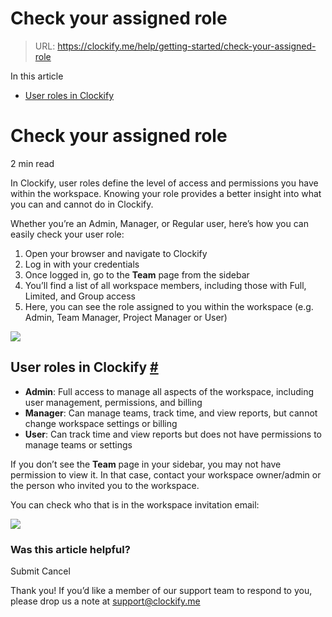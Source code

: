 # Check your assigned role

> URL: https://clockify.me/help/getting-started/check-your-assigned-role

In this article

* [User roles in Clockify](#user-roles-in-clockify)

# Check your assigned role

2 min read

In Clockify, user roles define the level of access and permissions you have within the workspace. Knowing your role provides a better insight into what you can and cannot do in Clockify.

Whether you’re an Admin, Manager, or Regular user, here’s how you can easily check your user role:

1. Open your browser and navigate to Clockify
2. Log in with your credentials
3. Once logged in, go to the **Team** page from the sidebar
4. You’ll find a list of all workspace members, including those with Full, Limited, and Group access
5. Here, you can see the role assigned to you within the workspace (e.g. Admin, Team Manager, Project Manager or User)

![](https://clockify.me/help/wp-content/uploads/2025/07/team_page_check_assigned_role-1024x558.png)

## User roles in Clockify [#](#user-roles-in-clockify)

* **Admin**: Full access to manage all aspects of the workspace, including user management, permissions, and billing
* **Manager**: Can manage teams, track time, and view reports, but cannot change workspace settings or billing
* **User**: Can track time and view reports but does not have permissions to manage teams or settings

If you don’t see the **Team** page in your sidebar, you may not have permission to view it. In that case, contact your workspace owner/admin or the person who invited you to the workspace.

You can check who that is in the workspace invitation email:

![](https://clockify.me/help/wp-content/uploads/2025/07/Screenshot-2025-08-19-at-12.04.11-1024x453.png)

### Was this article helpful?

Submit
Cancel

Thank you! If you’d like a member of our support team to respond to you, please drop us a note at support@clockify.me